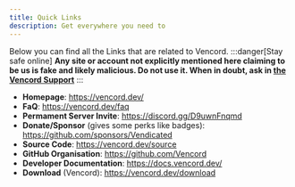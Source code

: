 ```yaml
---
title: Quick Links
description: Get everywhere you need to
---
```


Below you can find all the Links that are related to Vencord.
:::danger[Stay safe online]
**Any site or account not explicitly mentioned here claiming to be us is fake and likely malicious. Do not use it. When in doubt, ask in [the Vencord Support](https://discord.com/channels/1015060230222131221/1026515880080842772)**
:::

-   **Homepage**: https://vencord.dev/
-   **FaQ**: https://vencord.dev/faq
-   **Permament Server Invite**: https://discord.gg/D9uwnFnqmd
-   **Donate/Sponsor** (gives some perks like badges): https://github.com/sponsors/Vendicated
-   **Source Code**: https://vencord.dev/source
-   **GitHub Organisation**: https://github.com/Vencord
-   **Developer Documentation**: https://docs.vencord.dev/
-   **Download** (Vencord): https://vencord.dev/download
